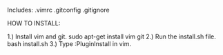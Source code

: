 Includes:
.vimrc
.gitconfig
.gitignore

HOW TO INSTALL:

1.) Install vim and git.
    sudo apt-get install vim git
2.) Run the install.sh file.
    bash install.sh
3.) Type :PluginInstall in vim.
